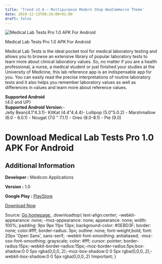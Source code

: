 ```yaml
---
title: 'Trend v2.6 – Multipurpose Modern Shop WooCommerce Theme'
date: 2019-12-13T08:24:00+01:00
draft: false
---
```


![Medical Lab Tests Pro 1.0 APK For Android](https://i0.wp.com/apkhome.net/wp-content/uploads/2019/12/Medical-Lab-Tests-Pro-1.0.png "Medical Lab Tests Pro 1.0 APK For Android")

  

Medical Lab Tests Pro 1.0 APK For Android

Medical Lab Tests is the ideal pocket tool for medical laboratory testing and allows you to browse an extensive library of popular laboratory tests to learn more about clinical laboratory values. So, no matter if you are a health professional, a nurse, a medical student or just finished your studies at the University of Medicine, this lab reference app is an indispensable app for you. You can easily read the precise interpretations of routine laboratory tests and it also helps you remember laboratory values as well as differences in values and learn more about reference values.

**Supported Android**  
{4.0 and UP}  
**Supported Android Version**:-  
Jelly Bean(4.1"4.3.1)- KitKat (4.4"4.4.4)- Lollipop (5.0"5.0.2) - Marshmallow (6.0 - 6.0.1) - Nougat (7.0 " 7.1.1) - Oreo (8.0-8.1) - Pie (9.0)

Download Medical Lab Tests Pro 1.0 APK For Android
==================================================

Additional Information
----------------------

**Developer :** Medicon Applications

**Version :** 1.0

**Google Play :** [PlayStore](https://play.google.com/store/apps/details?id=com.westsamoaconsult.labtests&hl=en)

  

[Download Now](https://store4app.co/post/medical-lab-tests-pro-1-0-apk-for-android_1575989350)

  
Source: [Go homepage.](https://store4app.co/post/medical-lab-tests-pro-1-0-apk-for-android_1575989350) .downloadtop{ text-align:center; -webkit-appearance: none; -moz-appearance: none; appearance: none; width: 100%; padding: 9px 9px 11px 13px; background-color: #0EBD3F; border: none; color:#fff; border-radius: 3px; outline: none; font-weight;bold; font: 20px 'Open Sans', sans-serif; -webkit-font-smoothing: antialiased; -moz-osx-font-smoothing: grayscale; color: #fff; cursor: pointer; border-radius:15px;-webkit-border-radius:15px;-moz-border-radius:5px;box-shadow:0 0 5px rgba(0,0,0,.2);-moz-box-shadow:0 0 5px rgba(0,0,0,.2);-webkit-box-shadow:0 0 5px rgba(0,0,0,.2) !important; }